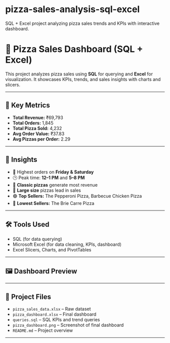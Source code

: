 # pizza-sales-analysis-sql-excel
SQL + Excel project analyzing pizza sales trends and KPIs with interactive dashboard.
# 🍕 Pizza Sales Dashboard (SQL + Excel)

This project analyzes pizza sales using **SQL** for querying and **Excel** for visualization. It showcases KPIs, trends, and sales insights with charts and slicers.

---

## 📌 Key Metrics

- **Total Revenue:** ₹69,793  
- **Total Orders:** 1,845  
- **Total Pizza Sold:** 4,232  
- **Avg Order Value:** ₹37.83  
- **Avg Pizzas per Order:** 2.29  

---

## 🧠 Insights

- 📅 Highest orders on **Friday & Saturday**
- 🕒 Peak time: **12–1 PM** and **5–8 PM**
- 🍕 **Classic pizzas** generate most revenue
- 🍕 **Large size** pizzas lead in sales
- 🟢 **Top Sellers:** The Pepperoni Pizza, Barbecue Chicken Pizza  
- 🔴 **Lowest Sellers:** The Brie Carre Pizza

---

## 🛠 Tools Used

- SQL (for data querying)
- Microsoft Excel (for data cleaning, KPIs, dashboard)
- Excel Slicers, Charts, and PivotTables

---

## 🖼 Dashboard Preview



---

## 📁 Project Files

- `pizza_sales_data.xlsx` – Raw dataset  
- `pizza_dashboard.xlsx` – Final dashboard  
- `queries.sql` – SQL KPIs and trend queries  
- `pizza_dashboard.png` – Screenshot of final dashboard  
- `README.md` – Project overview

---



